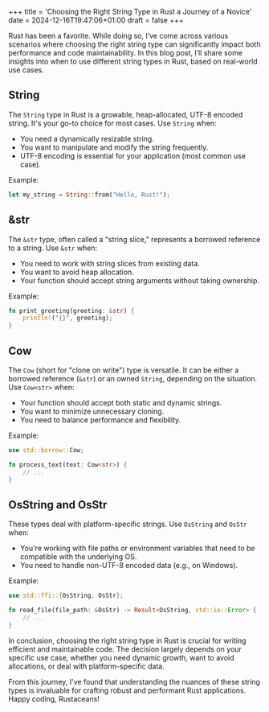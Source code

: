 +++
title = 'Choosing the Right String Type in Rust a Journey of a Novice'
date = 2024-12-16T19:47:06+01:00
draft = false
+++

Rust has been a favorite. While doing so, I’ve come across various scenarios where choosing the right string type can significantly impact both performance and code maintainability. In this blog post, I’ll share some insights into when to use different string types in Rust, based on real-world use cases.

## String

The `String` type in Rust is a growable, heap-allocated, UTF-8 encoded string. It's your go-to choice for most cases. Use `String` when:

- You need a dynamically resizable string.
- You want to manipulate and modify the string frequently.
- UTF-8 encoding is essential for your application (most common use case).

Example:
```rust
let my_string = String::from("Hello, Rust!");
```

## &str

The `&str` type, often called a "string slice," represents a borrowed reference to a string. Use `&str` when:

- You need to work with string slices from existing data.
- You want to avoid heap allocation.
- Your function should accept string arguments without taking ownership.

Example:
```rust
fn print_greeting(greeting: &str) {
    println!("{}", greeting);
}
```

## Cow<str>

The `Cow` (short for "clone on write") type is versatile. It can be either a borrowed reference (`&str`) or an owned `String`, depending on the situation. Use `Cow<str>` when:

- Your function should accept both static and dynamic strings.
- You want to minimize unnecessary cloning.
- You need to balance performance and flexibility.

Example:
```rust
use std::borrow::Cow;

fn process_text(text: Cow<str>) {
    // ...
}
```

## OsString and OsStr

These types deal with platform-specific strings. Use `OsString` and `OsStr` when:

- You're working with file paths or environment variables that need to be compatible with the underlying OS.
- You need to handle non-UTF-8 encoded data (e.g., on Windows).

Example:
```rust
use std::ffi::{OsString, OsStr};

fn read_file(file_path: &OsStr) -> Result<OsString, std::io::Error> {
    // ...
}
```

In conclusion, choosing the right string type in Rust is crucial for writing efficient and maintainable code. The decision largely depends on your specific use case, whether you need dynamic growth, want to avoid allocations, or deal with platform-specific data.

From this journey, I've found that understanding the nuances of these string types is invaluable for crafting robust and performant Rust applications. Happy coding, Rustaceans!